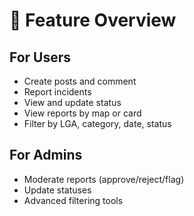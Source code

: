 # 🌟 Feature Overview

## For Users

- Create posts and comment
- Report incidents
- View and update status
- View reports by map or card
- Filter by LGA, category, date, status

## For Admins

- Moderate reports (approve/reject/flag)
- Update statuses
- Advanced filtering tools
